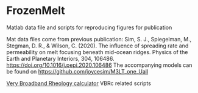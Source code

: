 # FrozenMelt

Matlab data file and scripts for reproducing figures for publication

Mat data files come from previous publication: Sim, S. J., Spiegelman, M., Stegman, D. R., & Wilson, C. (2020). The influence of spreading rate and permeability on melt focusing beneath mid-ocean ridges. Physics of the Earth and Planetary Interiors, 304, 106486. https://doi.org/10.1016/j.pepi.2020.106486
The accompanying models can be found on https://github.com/joycesim/M3LT_one_Uall

[Very Broadband Rheology calculator](https://vbr-calc.github.io/vbr/)
VBRc related scripts 

